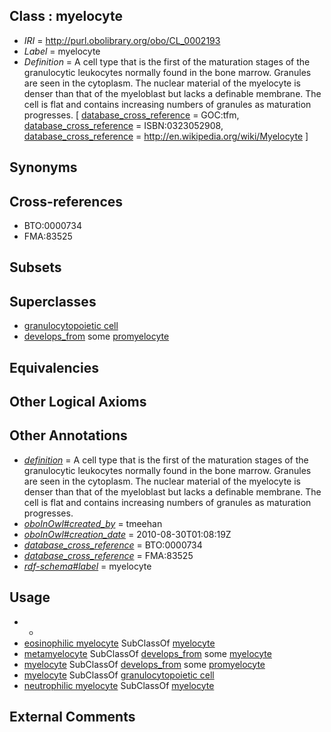 
## Class : myelocyte

 * *IRI* = http://purl.obolibrary.org/obo/CL_0002193
 * *Label* = myelocyte
 * *Definition* = A cell type that is the first of the maturation stages of the granulocytic leukocytes normally found in the bone marrow. Granules are seen in the cytoplasm. The nuclear material of the myelocyte is denser than that of the myeloblast but lacks a definable membrane. The cell is flat and contains increasing numbers of granules as maturation progresses. [ [database_cross_reference](../../ef/oboInOwl#hasDbXref.md) = GOC:tfm, [database_cross_reference](../../ef/oboInOwl#hasDbXref.md) = ISBN:0323052908, [database_cross_reference](../../ef/oboInOwl#hasDbXref.md) = http://en.wikipedia.org/wiki/Myelocyte ]

## Synonyms


## Cross-references

 * BTO:0000734
 * FMA:83525

## Subsets


## Superclasses

 * [granulocytopoietic cell](../../CL/91/CL_0002191.md)
 * [develops_from](../../RO/02/RO_0002202.md) some [promyelocyte](../../CL/36/CL_0000836.md)

## Equivalencies


## Other Logical Axioms


## Other Annotations

 * *[definition](../../IAO/15/IAO_0000115.md)* = A cell type that is the first of the maturation stages of the granulocytic leukocytes normally found in the bone marrow. Granules are seen in the cytoplasm. The nuclear material of the myelocyte is denser than that of the myeloblast but lacks a definable membrane. The cell is flat and contains increasing numbers of granules as maturation progresses.
 * *[oboInOwl#created_by](../../oboInOwl#created/by/oboInOwl#created_by.md)* = tmeehan
 * *[oboInOwl#creation_date](../../oboInOwl#creation/te/oboInOwl#creation_date.md)* = 2010-08-30T01:08:19Z
 * *[database_cross_reference](../../ef/oboInOwl#hasDbXref.md)* = BTO:0000734
 * *[database_cross_reference](../../ef/oboInOwl#hasDbXref.md)* = FMA:83525
 * *[rdf-schema#label](../../el/rdf-schema#label.md)* = myelocyte

## Usage

 * -
 * [eosinophilic myelocyte](../../CL/12/CL_0000612.md) SubClassOf [myelocyte](../../CL/93/CL_0002193.md)
 * [metamyelocyte](../../CL/92/CL_0002192.md) SubClassOf [develops_from](../../RO/02/RO_0002202.md) some [myelocyte](../../CL/93/CL_0002193.md)
 * [myelocyte](../../CL/93/CL_0002193.md) SubClassOf [develops_from](../../RO/02/RO_0002202.md) some [promyelocyte](../../CL/36/CL_0000836.md)
 * [myelocyte](../../CL/93/CL_0002193.md) SubClassOf [granulocytopoietic cell](../../CL/91/CL_0002191.md)
 * [neutrophilic myelocyte](../../CL/80/CL_0000580.md) SubClassOf [myelocyte](../../CL/93/CL_0002193.md)

## External Comments

